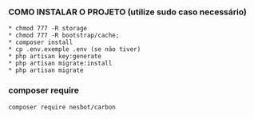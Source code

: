 ### COMO INSTALAR O PROJETO (utilize sudo caso necessário)
```
* chmod 777 -R storage
* chmod 777 -R bootstrap/cache;
* composer install
* cp .env.exemple .env (se não tiver)
* php artisan key:generate
* php artisan migrate:install
* php artisan migrate
```

### composer  require
````
composer require nesbot/carbon

````
